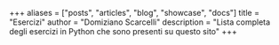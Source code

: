 +++
aliases = ["posts", "articles", "blog", "showcase", "docs"]
title = "Esercizi"
author = "Domiziano Scarcelli"
description = "Lista completa degli esercizi in Python che sono presenti su questo sito"
+++
